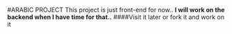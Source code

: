 #ARABIC PROJECT
This project is just front-end for now..
**I will work on the backend when I have time for that..**
####Visit it later or fork it and work on it
